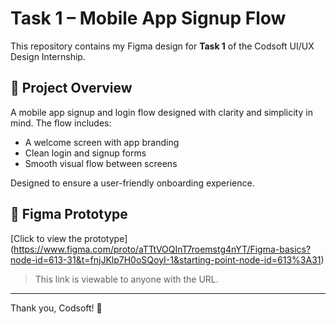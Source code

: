 # Task 1 – Mobile App Signup Flow

This repository contains my Figma design for **Task 1** of the Codsoft UI/UX Design Internship.

## 📱 Project Overview

A mobile app signup and login flow designed with clarity and simplicity in mind. The flow includes:
- A welcome screen with app branding
- Clean login and signup forms
- Smooth visual flow between screens

Designed to ensure a user-friendly onboarding experience.

## 🔗 Figma Prototype

[Click to view the prototype] (https://www.figma.com/proto/aTTtVOQInT7roemstg4nYT/Figma-basics?node-id=613-31&t=fnjJKlp7H0oSQoyI-1&starting-point-node-id=613%3A31)

> This link is viewable to anyone with the URL.

---

Thank you, Codsoft! 🙌
